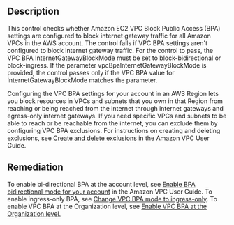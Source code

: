 ## Description

This control checks whether Amazon EC2 VPC Block Public Access (BPA) settings are configured to block internet gateway traffic for all Amazon VPCs in the AWS account. The control fails if VPC BPA settings aren't configured to block internet gateway traffic. For the control to pass, the VPC BPA InternetGatewayBlockMode must be set to block-bidirectional or block-ingress. If the parameter vpcBpaInternetGatewayBlockMode is provided, the control passes only if the VPC BPA value for InternetGatewayBlockMode matches the parameter.

Configuring the VPC BPA settings for your account in an AWS Region lets you block resources in VPCs and subnets that you own in that Region from reaching or being reached from the internet through internet gateways and egress-only internet gateways. If you need specific VPCs and subnets to be able to reach or be reachable from the internet, you can exclude them by configuring VPC BPA exclusions. For instructions on creating and deleting exclusions, see [Create and delete exclusions](https://docs.aws.amazon.com/vpc/latest/userguide/security-vpc-bpa-basics.html#security-vpc-bpa-exclusions) in the Amazon VPC User Guide.

## Remediation

To enable bi-directional BPA at the account level, see [Enable BPA bidirectional mode for your account](https://docs.aws.amazon.com/vpc/latest/userguide/security-vpc-bpa-basics.html#security-vpc-bpa-enable-bidir) in the Amazon VPC User Guide. To enable ingress-only BPA, see [Change VPC BPA mode to ingress-only](https://docs.aws.amazon.com/vpc/latest/userguide/security-vpc-bpa-basics.html#security-vpc-bpa-ingress-only[). To enable VPC BPA at the Organization level, see [Enable VPC BPA at the Organization level.](https://docs.aws.amazon.com/vpc/latest/userguide/security-vpc-bpa-basics.html#security-vpc-bpa-exclusions-orgs)